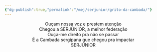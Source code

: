 ```yaml
---
{"dg-publish":true,"permalink":"/mej/serjunior/grito-da-cambada/"}
---
```


<center>Ouçam nossa voz e prestem atenção</center>
<center>Chegou a SERJÚNIOR, a melhor federação</center>
<center>Ouça-me direito pra não se passar</center>
<center>É a Cambada sergipana que chegou pra impactar</center>
<center>SERJÚNIOR</center>
